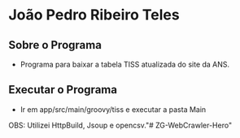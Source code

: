 # João Pedro Ribeiro Teles

## Sobre o Programa
- Programa para baixar a tabela TISS atualizada do site da ANS.

## Executar o Programa
- Ir em app/src/main/groovy/tiss e executar a pasta Main

OBS: Utilizei HttpBuild, Jsoup e opencsv."# ZG-WebCrawler-Hero" 
